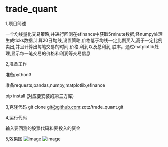 # trade_quant
1,项目简述

一个均线量化交易策略,并进行回测在efinance中获取5minute数据,经numpy处理生成ticks数据,计算20日均线,设置策略,价格低于均线一定比例买入,高于一定比例卖出,并且计算出每笔交易的时间,价格,利润以及总利润,胜率。通过matplotlib处理,显示每一笔交易的价格和利润等交易信息


2,准备工作

准备python3

准备requests,pandas,numpy,matplotlib,efinance

pip install (对应要安装的第三方库)


3,克隆代码
git clone git@github.com:zqtz/trade_quant.git


4,运行代码

输入要回测的股票代码和要投入的资金


5,效果图
![image](https://user-images.githubusercontent.com/61925624/147843055-b9a0a9fd-27dd-489f-a99c-62d3370bef7d.png)
![image](https://user-images.githubusercontent.com/61925624/147843060-921ebca9-6320-4d60-a60e-1a5c8f0f9db8.png)







